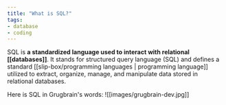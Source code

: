```yaml
---
title: "What is SQL?"
tags:
- database
- coding
---
```


SQL is **a standardized language used to interact with relational [[databases]]**. It stands for structured query language (SQL) and defines a standard [[slip-box/programming languages | programming language]] utilized to extract, organize, manage, and manipulate data stored in relational databases.

Here is SQL in Grugbrain's words:
![[images/grugbrain-dev.jpg]]
